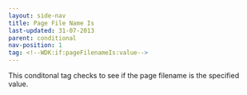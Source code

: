 ```yaml
---
layout: side-nav
title: Page File Name Is
last-updated: 31-07-2013
parent: conditional
nav-position: 1
tag: <!--WDK:if:pageFilenameIs:value-->
---
```


This conditonal tag checks to see if the page filename is the specified value.
